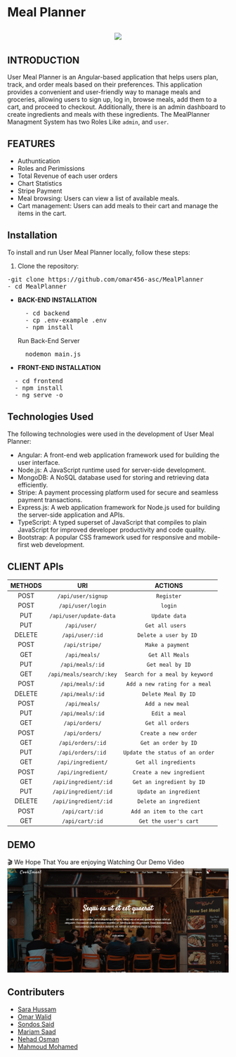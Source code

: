 # Meal Planner

<p align="center" style="margin-top:6%;margin-bottom:6%;">
  <img  src="https://media0.giphy.com/media/v1.Y2lkPTc5MGI3NjExZjExM2M0NjU2NDIxODVjZmJlYWM3ODZmNDYzZTA0YmRkZDkyZjRkMyZlcD12MV9pbnRlcm5hbF9naWZzX2dpZklkJmN0PWc/6jnKmSpBoJLaw/giphy.gif" />
</p>

## INTRODUCTION
User Meal Planner is an Angular-based application that helps users plan, track, and order meals based on their preferences. This application provides a convenient and user-friendly way to manage meals and groceries, allowing users to sign up, log in, browse meals, add them to a cart, and proceed to checkout. Additionally, there is an admin dashboard to create ingredients and meals with these ingredients.
The MealPlanner Managment System has two Roles Like `admin`, and `user`.</br>

## FEATURES
- Authuntication
- Roles and Perimissions
- Total Revenue of each user orders
- Chart Statistics
- Stripe Payment
- Meal browsing: Users can view a list of available meals.
- Cart management: Users can add meals to their cart and manage the items in the cart.
## Installation

To install and run User Meal Planner locally, follow these steps:

1. Clone the repository:
<pre>
-git clone https://github.com/omar456-asc/MealPlanner
- cd MealPlanner
</pre>
- **BACK-END INSTALLATION**
  <pre>
    - cd backend
    - cp .env-example .env
    - npm install
  </pre>
  Run Back-End Server
  <pre>
    nodemon main.js
  </pre>
- **FRONT-END INSTALLATION**
<pre>
  - cd frontend
  - npm install
  - ng serve -o
</pre>
## Technologies Used

The following technologies were used in the development of User Meal Planner:

- Angular: A front-end web application framework used for building the user interface.
- Node.js: A JavaScript runtime used for server-side development.
- MongoDB: A NoSQL database used for storing and retrieving data efficiently.
- Stripe: A payment processing platform used for secure and seamless payment transactions.
- Express.js: A web application framework for Node.js used for building the server-side application and APIs.
- TypeScript: A typed superset of JavaScript that compiles to plain JavaScript for improved developer productivity and code quality.
- Bootstrap: A popular CSS framework used for responsive and mobile-first web development.

## CLIENT APIs
<div align="center" style="width:100%">
    
|  METHODS      |         URI              | ACTIONS | 
| :---:         |         :---:            | :---: |   
| POST          | `/api/user/signup`          | `Register` | 
| POST           | `/api/user/login`            | `login` | 
| PUT           | `/api/user/update-data` | `Update data` | 
| PUT           | `/api/user/ `       | `Get all users  ` | 
| DELETE          | `/api/user/:id`           | `Delete a user by ID ` | 
| POST           | `/api/stripe/`           | `Make a payment ` | 
| GET           | `/api/meals/`      | `Get All Meals` | 
| PUT           | `/api/meals/:id`      | `Get meal by ID` | 
| GET        | `/api/meals/search/:key`      | `Search for a meal by keyword` | 
| POST          | `/api/meals/:id`            | `Add a new rating for a meal` | 
| DELETE           | `/api/meals/:id`       | `Delete Meal By ID` | 
| POST           | `/api/meals/`       | `Add a new meal ` | 
| PUT           | `/api/meals/:id`       | `Edit a meal` |   
| GET           | `/api/orders/`       | `Get all orders ` | 
| POST           | `/api/orders/`       | `Create a new order` | 
| GET           | `/api/orders/:id`       | `Get an order by ID` | 
| PUT           | `/api/orders/:id`       | `Update the status of an order` | 
| GET           | `/api/ingredient/`       | `Get all ingredients  ` |
| POST           | `/api/ingredient/`       | `Create a new ingredient` |
| GET           | `/api/ingredient/:id`       | `Get an ingredient by ID` |
| PUT           | `/api/ingredient/:id`       | `Update an ingredient` |
| DELETE           | `/api/ingredient/:id`       | `Delete an ingredient` |
| POST           | `/api/cart/:id`       | `Add an item to the cart ` |
| GET           | `/api/cart/:id`       | `Get the user's cart` |

 
</div> 

## DEMO
🎬
We Hope That You are enjoying Watching Our Demo Video 
[![Website Demo Video](frontend/src/assets/img/readme.png)](https://www.youtube.com/watch?v=KPWnUEjpACs)
## Contributers

- [Sara Hussam](https://github.com/Sarahussam77)
- [Omar Walid](https://github.com/omar456-asc)
- [Sondos Said](https://github.com/Sondos11)
- [Mariam Saad](https://github.com/MariamSMoustafa)
- [Nehad Osman](https://github.com/nehadosman)
- [Mahmoud Mohamed](https://github.com/Mahmoud1499) 

